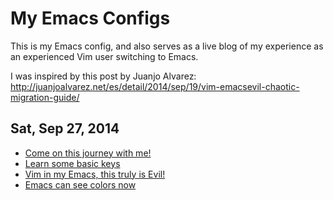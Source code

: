# My Emacs Configs

This is my Emacs config, and also serves as a live blog of my experience as an experienced Vim user switching to Emacs.

I was inspired by this post by Juanjo Alvarez: http://juanjoalvarez.net/es/detail/2014/sep/19/vim-emacsevil-chaotic-migration-guide/

## Sat, Sep 27, 2014

* [Come on this journey with me!](https://github.com/seven1m/.emacs.d/commit/2f1b568baabc75ab664713a3bd78b931c029a6ac)
* [Learn some basic keys](https://github.com/seven1m/.emacs.d/commit/f5a2f66bf2028572c5f2717b7cc4ed2e5f04fe7c)
* [Vim in my Emacs, this truly is Evil!](https://github.com/seven1m/.emacs.d/commit/3f879be5ef5aeb0895ac654913073e4438c8628a)
* [Emacs can see colors now](https://github.com/seven1m/.emacs.d/commit/d94b51df412581950dfabdf3e47e5ec09bc68c8e)
